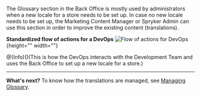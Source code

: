 The Glossary section in the Back Office is mostly used by administrators when a new locale for a store needs to be set up. In case no new locale needs to be set up, the Marketing Content Manager or Spryker Admin can use this section in order to improve the existing content (translations).

**Standardized flow of actions for a DevOps**
![Flow of actions for DevOps](https://spryker.s3.eu-central-1.amazonaws.com/docs/User+Guides/Back+Office+User+Guides/Glossary/glossary-section.png){height="" width=""}

@(Info)()(This is how the DevOps interacts with the Development Team and uses the Back Office to set up a new locale for a store.)
***
**What's next?**
To know how the translations are managed, see [Managing Glossary](https://documentation.spryker.com/v4/docs/managing-glossary).
